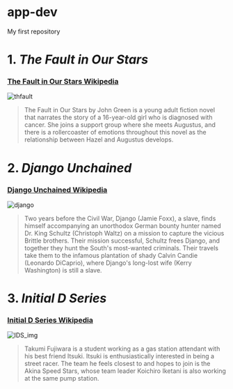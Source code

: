 # app-dev
My first repository

# 1. ***The Fault in Our Stars***
### [The Fault in Our Stars Wikipedia](https://en.wikipedia.org/wiki/The_Fault_in_Our_Stars_(film))
![thfault](https://github.com/MarcAgodonski/app-dev/assets/151895615/0858bcf0-2572-4c56-a287-d4b3580e19c9)
> The Fault in Our Stars by John Green is a young adult fiction novel that narrates the story of a 16-year-old girl who is diagnosed with cancer. She joins a support group where she meets Augustus, and there is a rollercoaster of emotions throughout this novel as the relationship between Hazel and Augustus develops.

# 2. ***Django Unchained***
### [Django Unchained Wikipedia](https://en.wikipedia.org/wiki/Django_Unchained)
![django](https://github.com/MarcAgodonski/app-dev/assets/151895615/85d97e7a-eb33-44a0-a54d-266454bc37ff)
> Two years before the Civil War, Django (Jamie Foxx), a slave, finds himself accompanying an unorthodox German bounty hunter named Dr. King Schultz (Christoph Waltz) on a mission to capture the vicious Brittle brothers. Their mission successful, Schultz frees Django, and together they hunt the South's most-wanted criminals. Their travels take them to the infamous plantation of shady Calvin Candie (Leonardo DiCaprio), where Django's long-lost wife (Kerry Washington) is still a slave.

# 3. ***Initial D Series***
### [Initial D Series Wikipedia](https://en.wikipedia.org/wiki/Initial_D)
![IDS_img](https://github.com/MarcAgodonski/app-dev/assets/151895615/446964ef-44e0-4a0a-bef3-cffb5851ab81)
> Takumi Fujiwara is a student working as a gas station attendant with his best friend Itsuki. Itsuki is enthusiastically interested in being a street racer. The team he feels closest to and hopes to join is the Akina Speed Stars, whose team leader Koichiro Iketani is also working at the same pump station.

